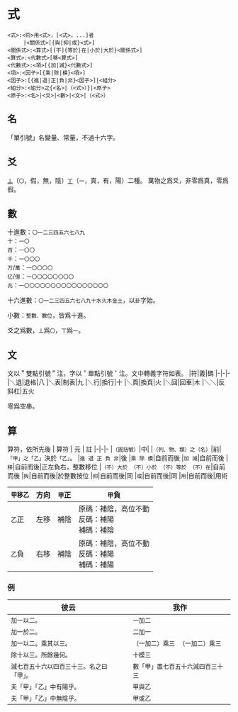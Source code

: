 # 式
```
<式>:<術>用<式>，[<式>，...]者
　　　|<關係式>[{與|抑|或}<式>]
<關係式>:<算式>[[不]{等於|在|小於|大於}<關係式>]
<算式>:<代數式>[移<算式>]
<代數式>:<項>[{加|減}<代數式>]
<項>:<因子>[{乘|除|模}<項>]
<因子>:[{進|退|正|負|非}<因子>]|<組分>
<組分>:<組分>之{<名>|（<式>）}|<原子>
<原子>:<名>|<爻>|<數>|<文>|（<式>）
```
## 名
「單引號」名變量、常量，不過十六字。

## 爻
[`丄`](https://en.wikipedia.org/wiki/Falsum)（`〇`，假，無，陰）[`丅`](https://en.wikipedia.org/wiki/Verum)（`一`，真，有，陽）二種。
萬物之爲爻，非零爲真，零爲假。

## 數
十進數：`〇一二三四五六七八九`\
`十`：`一〇`\
`百`：`一〇〇`\
`千`：`一〇〇〇`\
`万`/`萬`：`一〇〇〇〇`\
`亿`/`億`：`一〇〇〇〇〇〇〇〇`\
`兆`：`一〇〇〇〇〇〇〇〇〇〇〇〇〇〇〇〇`

十六進數：`〇一二三四五六七八九十水火木金土`，以`卦`字始。

小數：`整數．數位`，皆爲十進。

爻之爲數，`丄`爲`〇`，`丅`爲`一`。

## 文
文以＂雙點引號＂注，字以＇單點引號＇注。文中轉義字符如表。
|符|義|碼
|-|-|-
|＼退|退格|八
|＼表|制表|九
|＼行|換行|十
|＼頁|換頁|火
|＼回|回車|木
|＼＼|反斜杠|五火

零爲空串。

## 算
算符，依所先後
| 算符 | 元 | 註
|-|-|-
|`（圓括號）`|中|
|`（列、物、類）之（名）`|前|`「甲」之「乙」`決於`「乙」`。
|`進 退 正 負 非`|後
|`乘 除 模`|自前而後
|`加 減`|自前而後
|`移`|自前而後|正左負右，整數移位
|`（不）大於 （不）小於 （不）等於 （不）在`|自前而後
|`與`|自前而後|於整數按位
|`抑`|自前而後|同
|`或`|自前而後|同
|`用`|自前而後|用術

|`甲移乙`|方向|`甲`正|`甲`負
|-|-|-|-
|`乙`正|左移|補陰|原碼：補陰，高位不動<br>反碼：補陽<br>補碼：補陰
|`乙`負|右移|補陰|原碼：補陰，高位不動<br>反碼：補陽<br>補碼：補陽

### 例
| 彼云 | 我作 |
| --- | --- |
| `加一以二。` | `一加二` |
| `加一於二。` | `二加一` |
| `加一以二。乘其以三。` | `（一加二）乘三`　`（一加二）乘三` |
| `除十以三。所餘幾何。` | `十模三` |
| `減七百五十六以四百三十三。名之曰「甲」。` | `數「甲」置七百五十六減四百三十三` |
| `夫「甲」「乙」中有陽乎。` | `甲與乙` |
| `夫「甲」「乙」中無陰乎。` | `甲或乙` |
